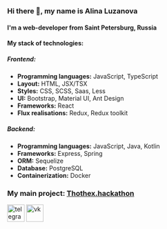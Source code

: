 ### Hi there 👋, my name is Alina Luzanova
#### I'm a web-developer from Saint Petersburg, Russia
#### My stack of technologies:
##### Frontend:
- **Programming languages:** JavaScript, TypeScript
- **Layout:** HTML, JSX/TSX
- **Styles:** CSS, SCSS, Saas, Less
- **UI:** Bootstrap, Material UI, Ant Design
- **Frameworks:** React
- **Flux realisations:** Redux, Redux toolkit
##### Backend:
- **Programming languages:** JavaScript, Java, Kotlin
- **Frameworks:** Express, Spring
- **ORM:** Sequelize
- **Database:** PostgreSQL
- **Containerization:** Docker

### My main project: [Thothex.hackathon](https://thothex.com/)


[<img src='https://cdn.jsdelivr.net/npm/simple-icons@3.0.1/icons/telegram.svg' alt='telegram' height='40'>](https://tg.me/alinaluzanova )
[<img src='https://cdn.jsdelivr.net/npm/simple-icons@3.0.1/icons/vk.svg' alt='vk' height='40'>](https://vk.com/anilin__a)  

